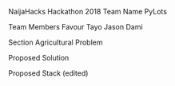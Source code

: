 NaijaHacks Hackathon 2018
Team Name
PyLots

Team Members
Favour 
Tayo
Jason
Dami

Section
Agricultural
Problem

Proposed Solution

Proposed Stack (edited)
